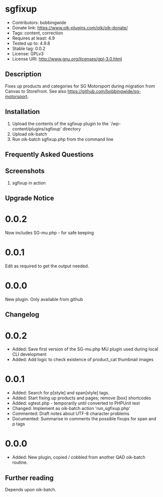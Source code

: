 # sgfixup 
* Contributors: bobbingwide
* Donate link: https://www.oik-plugins.com/oik/oik-donate/
* Tags: content, correction
* Requires at least: 4.9
* Tested up to: 4.9.8
* Stable tag: 0.0.2
* License: GPLv3
* License URI: http://www.gnu.org/licenses/gpl-3.0.html

## Description 
Fixes up products and categories for SG Motorsport during migration from Canvas to Storefront.
See also https://github.com/bobbingwide/sg-motorsport.


## Installation 
1. Upload the contents of the sgfixup plugin to the `/wp-content/plugins/sgfixup' directory
2. Upload oik-batch
3. Run oik-batch sgfixup.php from the command line

## Frequently Asked Questions 


## Screenshots 
1. sgfixup in action

## Upgrade Notice 
# 0.0.2 
Now includes SG-mu.php - for safe keeping

# 0.0.1 
Edit as required to get the output needed.

# 0.0.0 
New plugin. Only available from github

## Changelog 
# 0.0.2 
* Added: Save first version of the SG-mu.php MU plugin used during local CLI development
* Added: Add logic to check existence of product_cat thumbnail images

# 0.0.1 
* Added: Search for p[style] and span[style] tags.
* Added: Start fixing up products and pages; remove [box] shortcodes
* Added: sgtest.php - temporarily until converted to PHPUnit test
* Changed: Implement as oik-batch action 'run_sgfixup.php'
* Commented: Draft notes about UTF-8 character problems
* Documented: Summarise in comments the possible fixups for span and p tags

# 0.0.0 
* Added: New plugin, copied / cobbled from another QAD oik-batch routine.

## Further reading 
Depends upon oik-batch.

